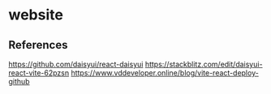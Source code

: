 # website

## References

<https://github.com/daisyui/react-daisyui>
<https://stackblitz.com/edit/daisyui-react-vite-62pzsn>
<https://www.vddeveloper.online/blog/vite-react-deploy-github>
